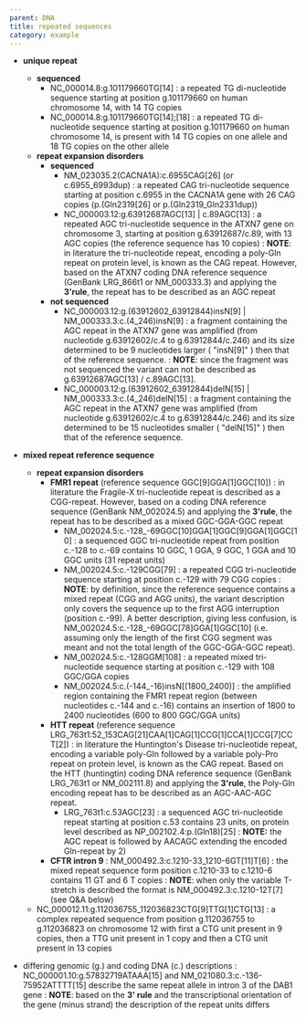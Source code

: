```yaml
---
parent: DNA
title: repeated sequences
category: example
---
```


*	**unique repeat**
	*	**sequenced**
		*	NC\_000014.8:g.101179660TG[14]
		:	a repeated TG di-nucleotide sequence starting at position g.101179660 on human chromosome 14, with 14 TG copies
		*	NC\_000014.8:g.101179660TG[14];[18]
		:	a repeated TG di-nucleotide sequence starting at position g.101179660 on human chromosome 14, is present with 14 TG copies on one allele and 18 TG copies on the other allele
	*	**repeat expansion disorders**
		*	**sequenced**
			*	NM\_023035.2(CACNA1A):c.6955CAG[26]  (or c.6955_6993dup)
			:	a repeated CAG tri-nucleotide sequence starting at position c.6955 in the CACNA1A gene with 26 CAG copies (p.(Gln2319[26] or p.(Gln2319_Gln2331dup))
			*	NC\_000003.12:g.63912687AGC[13] | c.89AGC[13]
			:	a repeated AGC tri-nucleotide sequence in the ATXN7 gene on chromosome 3, starting at position g.63912687/c.89, with 13 AGC copies  (the reference sequence has 10 copies)
			:	**NOTE**:	in literature the tri-nucleotide repeat, encoding a poly-Gln repeat on protein level, is known as the CAG repeat. However, based on the ATXN7 coding DNA reference sequence (GenBank LRG_866t1 or NM\_000333.3) and applying the **3'rule**, the repeat has to be described as an AGC repeat
		*	**not sequenced**
			*	NC\_000003.12:g.(63912602\_63912844)insN[9] | NM\_000333.3:c.(4\_246)insN[9]
			:	a fragment containing the AGC repeat in the ATXN7 gene was amplified (from nucleotide g.63912602/c.4 to g.63912844/c.246) and its size determined to be 9 nucleotides larger ( "insN[9]" ) then that of the reference sequence.
			:	**NOTE**:	since the fragment was not sequenced the variant can not be described as g.63912687AGC[13] / c.89AGC[13].
			*	NC\_000003.12:g.(63912602\_63912844)delN[15] | NM\_000333.3:c.(4\_246)delN[15]
			:	a fragment containing the AGC repeat in the ATXN7 gene was amplified (from nucleotide g.63912602/c.4 to g.63912844/c.246) and its size determined to be 15 nucleotides smaller ( "delN[15]" ) then that of the reference sequence.
	
*	**mixed repeat reference sequence**
	*	**repeat expansion disorders**
		*	**FMR1 repeat**  (reference sequence GGC[9]GGA[1]GGC[10])
			:	in literature the Fragile-X tri-nucleotide repeat is described as a CGG-repeat. However, based on a coding DNA reference sequence (GenBank NM\_002024.5) and applying the **3'rule**, the repeat has to be described as a mixed GGC-GGA-GGC repeat
			*	NM\_002024.5:c.-128\_-69GGC[10]GGA[1]GGC[9]GGA[1]GGC[10]
			:	a sequenced GGC tri-nucleotide repeat from position c.-128 to c.-69 contains 10 GGC, 1 GGA, 9 GGC, 1 GGA and 10 GGC units (31 repeat units)
			*	NM\_002024.5:c.-129CGG[79]
			:	a repeated CGG tri-nucleotide sequence starting at position c.-129 with 79 CGG copies
			:	**NOTE**:	by definition, since the reference sequence contains a mixed repeat (CGG and AGG units), the variant description only covers the sequence up to the first AGG interruption (position c.-99). A better description, giving less confusion, is NM\_002024.5:c.-128\_-69GGC[78]GGA[1]GGC[10] (i.e. assuming only the length of the first CGG segment was meant and not the total length of the GGC-GGA-GGC repeat).
			*	NM\_002024.5:c.-128GGM[108]
			:	a repeated mixed tri-nucleotide sequence starting at position c.-129 with 108 GGC/GGA copies
			*	NM\_002024.5:c.(-144\_-16)insN[(1800\_2400)]
			:	the amplified region containing the FMR1 repeat region (between nucleotides c.-144 and c.-16) contains an insertion of 1800 to 2400 nucleotides (600 to 800 GGC/GGA units)
		*	**HTT repeat**  (reference sequence LRG\_763t1:52\_153CAG[21]CAA[1]CAG[1]CCG[1]CCA[1]CCG[7]CCT[2])
			:	in literature the Huntington's Disease tri-nucleotide repeat, encoding a variable poly-Gln followed by a variable poly-Pro repeat on protein level, is known as the CAG repeat. Based on the HTT (huntingtin) coding DNA reference sequence (GenBank LRG\_763t1 or NM\_002111.8) and applying the **3'rule**, the Poly-Gln encoding repeat has to be described as an AGC-AAC-AGC repeat.
			*	LRG\_763t1:c.53AGC[23]
			:	a sequenced AGC tri-nucleotide repeat starting at position c.53 contains 23 units, on protein level described as NP\_002102.4:p.(Gln18)[25]
			:	**NOTE:** the AGC repeat is followed by AACAGC extending the encoded Gln-repeat by 2)
		*	**CFTR intron 9**
			:	NM\_000492.3:c.1210-33\_1210-6GT[11]T[6]
			:	the mixed repeat sequence form position c.1210-33 to c.1210-6 contains 11 GT and 6 T copies
			:	**NOTE**:	when only the variable T-stretch is described the format is NM\_000492.3:c.1210-12T[7] (see Q&A below)
	*	NC\_000012.11:g.112036755\_112036823CTG[9]TTG[1]CTG[13]
	:	a complex repeated sequence from position g.112036755 to g.112036823 on chromosome 12 with first a CTG unit present in 9 copies, then a TTG unit present in 1 copy and then a CTG unit present in 13 copies
*	differing genomic (g.) and coding DNA (c.) descriptions
	:	NC\_000001.10:g.57832719ATAAA[15] and NM\_021080.3:c.-136-75952ATTTT[15] describe the same repeat allele in intron 3 of the DAB1 gene
	:	**NOTE**:	based on the **3' rule** and the transcriptional orientation of the gene (minus strand) the description of the repeat units differs
